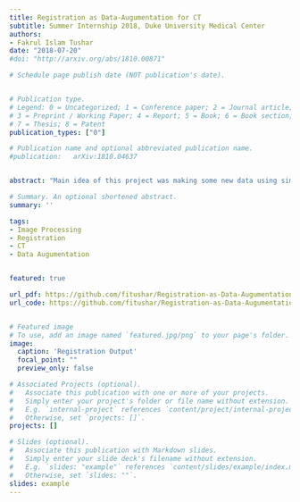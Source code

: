 ```yaml
---
title: Registration as Data-Augumentation for CT
subtitle: Summer Internship 2018, Duke University Medical Center
authors:
- Fakrul Islam Tushar
date: "2018-07-20"
#doi: "http://arxiv.org/abs/1810.00871"

# Schedule page publish date (NOT publication's date).


# Publication type.
# Legend: 0 = Uncategorized; 1 = Conference paper; 2 = Journal article;
# 3 = Preprint / Working Paper; 4 = Report; 5 = Book; 6 = Book section;
# 7 = Thesis; 8 = Patent
publication_types: ["0"]

# Publication name and optional abbreviated publication name.
#publication: 	arXiv:1810.04637


abstract: "Main idea of this project was making some new data using simple registration technique from existing CT data. This code be a possible alternative of arbitrary augmentation such as flip, rotation, zoom etc. A simple but powerful non-rigid registration technique BSpline is been used for this. There are number of parameters that can be used to make the variation of the registration to make new data which is completely different from Moving and Fixed CT used for registration."

# Summary. An optional shortened abstract.
summary: ''

tags:
- Image Processing
- Registration
- CT
- Data Augumentation


featured: true

url_pdf: https://github.com/fitushar/Registration-as-Data-Augumentation-for-CT--DATA/blob/master/Readme_Image_Registration_as_Data_Agumentation.pdf
url_code: https://github.com/fitushar/Registration-as-Data-Augumentation-for-CT--DATA


# Featured image
# To use, add an image named `featured.jpg/png` to your page's folder.
image:
  caption: 'Registration Output'
  focal_point: ""
  preview_only: false

# Associated Projects (optional).
#   Associate this publication with one or more of your projects.
#   Simply enter your project's folder or file name without extension.
#   E.g. `internal-project` references `content/project/internal-project/index.md`.
#   Otherwise, set `projects: []`.
projects: []

# Slides (optional).
#   Associate this publication with Markdown slides.
#   Simply enter your slide deck's filename without extension.
#   E.g. `slides: "example"` references `content/slides/example/index.md`.
#   Otherwise, set `slides: ""`.
slides: example
---
```

